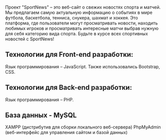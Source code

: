 Проект "SportNews" – это веб-сайт о свежих новостях спорта и матчей. Мы предлагаем самую актуальную информацию о событиях в мире футбола, баскетбола, тенниса, снукера, шахмат и хоккея. Это платформа, где пользователи могут просматривать новости, находить любимых игроков и просматривать интересные матчи выбрав нужную для себя категорию вида спорта. Будьте в курсе всех спортивных новостей с SportNews!

## Технологии для Front-end разработки:
Язык программирования – JavaScript. Также использовались Bootstrap, CSS.

## Технологии для Back-end разработки:
Язык программирования – PHP.

## База данных - MySQL
XAMPP (дистрибутив для сборки локального веб-сервера)
PhpMyAdmin (веб-интерфейс для управления сайтом и базой данных)
